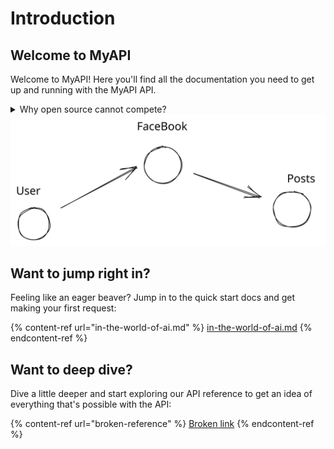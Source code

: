 # Introduction

## Welcome to MyAPI

Welcome to MyAPI! Here you'll find all the documentation you need to get up and running with the MyAPI API.

<details>

<summary>Why open source cannot compete?</summary>

sdafsd

af

das

fasd

f

sdaf

sdaf

asd

fdsa

f

</details>

<img src=".gitbook/assets/file.excalidraw.svg" alt="" class="gitbook-drawing">

## Want to jump right in?

Feeling like an eager beaver? Jump in to the quick start docs and get making your first request:

{% content-ref url="in-the-world-of-ai.md" %}
[in-the-world-of-ai.md](in-the-world-of-ai.md)
{% endcontent-ref %}

## Want to deep dive?

Dive a little deeper and start exploring our API reference to get an idea of everything that's possible with the API:

{% content-ref url="broken-reference" %}
[Broken link](broken-reference)
{% endcontent-ref %}
